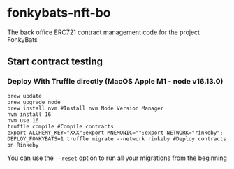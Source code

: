 # fonkybats-nft-bo
The back office ERC721 contract management code for the project FonkyBats

## Start contract testing
### Deploy With Truffle directly (MacOS Apple M1 - node v16.13.0)
```
brew update
brew upgrade node
brew install nvm #Install nvm Node Version Manager
nvm install 16
nvm use 16
truffle compile #Compile contracts
export ALCHEMY_KEY="XXX";export MNEMONIC="";export NETWORK="rinkeby"; DEPLOY_FONKYBATS=1 truffle migrate --network rinkeby #Deploy contracts on Rinkeby
```

You can use the `--reset` option to run all your migrations from the beginning